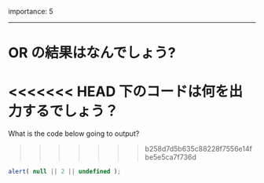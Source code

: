 importance: 5

---

# OR の結果はなんでしょう?

<<<<<<< HEAD
下のコードは何を出力するでしょう？
=======
What is the code below going to output?
>>>>>>> b258d7d5b635c88228f7556e14fbe5e5ca7f736d

```js
alert( null || 2 || undefined );
```
